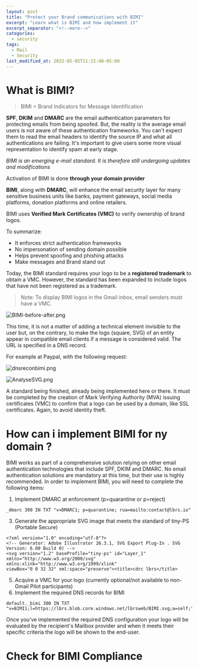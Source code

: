 ```yaml
---
layout: post
title: "Protect your Brand communications with BIMI"
excerpt: "Learn what is BIMI and how implement it"
excerpt_separator: "<!--more-->"
categories:
  - security
tags:
  - Mail
  - Security
last_modified_at: 2022-05-05T11:22:48-05:00
---
```




# What is BIMI?
>BIMI = Brand Indicators for Message Identification

**SPF**, **DKIM** and **DMARC** are the email authentication parameters for protecting emails from being spoofed. But, the reality is the average email users is not aware of these authentication frameworks. 
You can't expect them to read the email headers to identify the source IP and what all authentications are failing. It's important to give users some more visual representation to identify spam at early stage.

*BIMI is an emerging e-mail standard. It is therefore still undergoing updates and modifications*

Activation of BIMI is done **through your domain provider**

**BIMI**, along with **DMARC**, will enhance the email security layer for many sensitive business units like banks, payment gateways, social media platforms, donation platforms and online retailers.

BIMI uses **Verified Mark Certificates (VMC)** to verify ownership of brand logos.

To summarize: 
- It enforces strict authentication frameworks
- No impersonation of sending domain possible
- Helps prevent spoofing and phishing attacks
- Make messages and Brand stand out

Today, the BIMI standard requires your logo to be a **registered trademark** to obtain a VMC. However, the standard has been expanded to include logos that have not been registered as a trademark.

> Note: To display BIMI logos in the Gmail inbox, email senders must have a VMC.

![BIMI-before-after.png](https://blog.lbrs.io/images/BIMI-before-after.png)

This time, it is not a matter of adding a technical element invisible to the user but, on the contrary, to make the logo (square, SVG) of an entity appear in compatible email clients if a message is considered valid. The URL is specified in a DNS record.

For example at Paypal, with the following request:

![dnsreconbimi.png](https://blog.lbrs.io/images/dnsreconbimi.png)

![AnalyseSVG.png](https://blog.lbrs.io/images/AnalyseSVG.png)

A standard being finished, already being implemented here or there. It must be completed by the creation of Mark Verifying Authority (MVA) issuing certificates (VMC) to confirm that a logo can be used by a domain, like SSL certificates. Again, to avoid identity theft.

# How can i implement BIMI for ny domain ?

BIMI works as part of a comprehensive solution relying on other email authentication technologies that include SPF, DKIM and DMARC.
No email authentication solutions are mandatory at this time, but their use is highly recommended.
In order to implement BIMI, you will need to complete the following items: 

1.  Implement DMARC at enforcement (p=quarantine or p=reject)

```shell
_dmarc 300 IN TXT "v=DMARC1; p=quarantine; rua=mailto:contact@lbrs.io"
``` 

3.  Generate the appropriate SVG image that meets the standard of tiny-PS (Portable Secure)
```shell
<?xml version="1.0" encoding="utf-8"?>
<!-- Generator: Adobe Illustrator 26.3.1, SVG Export Plug-In . SVG Version: 6.00 Build 0) -->
<svg version="1.2" baseProfile="tiny-ps" id="Layer_1" xmlns="http://www.w3.org/2000/svg" xmlns:xlink="http://www.w3.org/1999/xlink"
viewBox="0 0 32 32" xml:space="preserve"><title>cdrc lbrs</title>
```
5.  Acquire a VMC for your logo (currently optional/not available to non-Gmail Pilot participants)
6.  Implement the required DNS records for BIMI

```shell
default._bimi 300 IN TXT "v=BIMI1;l=https://lbrs.blob.core.windows.net/lbrsweb/BIMI.svg;a=self;"
```

Once you’ve implemented the required DNS configuration your logo will be evaluated by the recipient's Mailbox provider and when it meets their specific criteria the logo will be shown to the end-user.

# Check for BIMI Compliance



